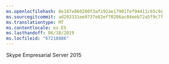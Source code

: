 ```yaml
---
ms.openlocfilehash: 8e187e860200f3af192ae17901fef94411c65c9c
ms.sourcegitcommit: ad203331ee9737e82ef70206ac04eeb72a5f9c7f
ms.translationtype: MT
ms.contentlocale: es-ES
ms.lasthandoff: 06/18/2019
ms.locfileid: "67218886"
---
```

Skype Empresarial Server 2015